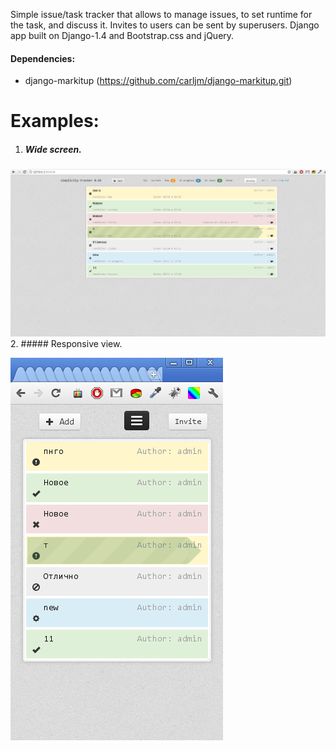 Simple issue/task tracker that allows to manage issues, to set runtime for the task, and discuss it. Invites to users can be sent by superusers.
Django app built on Django-1.4 and Bootstrap.css and jQuery.
#### Dependencies:
 - django-markitup (https://github.com/carljm/django-markitup.git)

Examples:
=========
1. ##### Wide screen.


 ![ScreenShot](example.PNG)
2. ##### Responsive view.


  ![ScreenShot](example-narrow.PNG)
